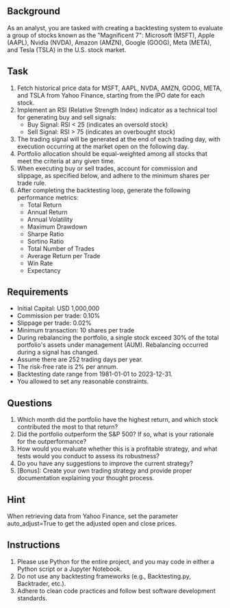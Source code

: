 ## Background
As an analyst, you are tasked with creating a backtesting system to evaluate a group of stocks 
known as the "Magnificent 7": Microsoft (MSFT), Apple (AAPL), Nvidia (NVDA), Amazon 
(AMZN), Google (GOOG), Meta (META), and Tesla (TSLA) in the U.S. stock market.

## Task
1. Fetch historical price data for MSFT, AAPL, NVDA, AMZN, GOOG, META, and TSLA from Yahoo Finance, starting from the IPO date for each stock.
2. Implement an RSI (Relative Strength Index) indicator as a technical tool for generating buy and sell signals:
   - Buy Signal: RSI < 25 (indicates an oversold stock)
   - Sell Signal: RSI > 75 (indicates an overbought stock)
3. The trading signal will be generated at the end of each trading day, with execution occurring at the market open on the following day.
4. Portfolio allocation should be equal-weighted among all stocks that meet the criteria at any given time.
5. When executing buy or sell trades, account for commission and slippage, as specified below, and adhere to the minimum shares per trade rule.
6. After completing the backtesting loop, generate the following performance metrics:
   - Total Return
   - Annual Return
   - Annual Volatility
   - Maximum Drawdown
   - Sharpe Ratio
   - Sortino Ratio
   - Total Number of Trades
   - Average Return per Trade
   - Win Rate
   - Expectancy

## Requirements
- Initial Capital: USD 1,000,000
- Commission per trade: 0.10%
- Slippage per trade: 0.02%
- Minimum transaction: 10 shares per trade
- During rebalancing the portfolio, a single stock exceed 30% of the total portfolio's assets under management (AUM). Rebalancing occurred during a signal has changed.
- Assume there are 252 trading days per year.
- The risk-free rate is 2% per annum.
- Backtesting date range from 1981-01-01 to 2023-12-31.
- You allowed to set any reasonable constraints.

## Questions
1. Which month did the portfolio have the highest return, and which stock contributed the most to that return?
2. Did the portfolio outperform the S&P 500? If so, what is your rationale for the outperformance?
3. How would you evaluate whether this is a profitable strategy, and what tests would you conduct to assess its robustness?
4. Do you have any suggestions to improve the current strategy?
5. [Bonus]: Create your own trading strategy and provide proper documentation explaining your thought process.

## Hint
When retrieving data from Yahoo Finance, set the parameter auto_adjust=True to get the adjusted open and close prices.

## Instructions
1. Please use Python for the entire project, and you may code in either a Python script or a Jupyter Notebook.
2. Do not use any backtesting frameworks (e.g., Backtesting.py, Backtrader, etc.).
3. Adhere to clean code practices and follow best software development standards.
